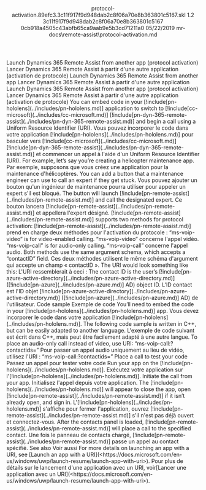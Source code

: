 <?xml version="1.0" encoding="UTF-8"?>
<xliff xmlns:logoport="urn:logoport:xliffeditor:xliff-extras:1.0" xmlns:tilt="urn:logoport:xliffeditor:tilt-non-translatables:1.0" xmlns:xsi="http://www.w3.org/2001/XMLSchema-instance" xmlns="urn:oasis:names:tc:xliff:document:1.2" xmlns:xliffext="urn:microsoft:content:schema:xliffextensions" version="1.2" xsi:schemaLocation="urn:oasis:names:tc:xliff:document:1.2 xliff-core-1.2-transitional.xsd">
  <file datatype="xml" source-language="en-US" original="protocol-activation.md" target-language="fr-FR">
    <header>
      <tool tool-company="Microsoft" tool-version="1.0-7889195" tool-name="mdxliff" tool-id="mdxliff"/>
      <xliffext:skl_file_name>protocol-activation.89efc3.3c11f917f9d948dab2c8f06a70e8b363801c5167.skl</xliffext:skl_file_name>
      <xliffext:version>1.2</xliffext:version>
      <xliffext:ms.openlocfilehash>3c11f917f9d948dab2c8f06a70e8b363801c5167</xliffext:ms.openlocfilehash>
      <xliffext:ms.sourcegitcommit>0cb918a4505c43abfb65ca9aab9e5b3cd71211a0</xliffext:ms.sourcegitcommit>
      <xliffext:ms.lasthandoff>05/22/2019</xliffext:ms.lasthandoff>
      <xliffext:ms.openlocfilepath>mr-docs\remote-assist\protocol-activation.md</xliffext:ms.openlocfilepath>
    </header>
    <body>
      <group extype="content" id="content">
        <trans-unit xml:space="preserve" translate="yes" id="101" restype="x-metadata">
          <source>Launch Dynamics 365 Remote Assist from another app (protocol activation)</source>
        <target logoport:matchpercent="101" state="translated" state-qualifier="leveraged-tm">Lancer Dynamics 365 Remote Assist à partir d'une autre application (activation de protocole)</target></trans-unit>
        <trans-unit xml:space="preserve" translate="yes" id="102" restype="x-metadata">
          <source>Launch Dynamics 365 Remote Assist from another app</source>
        <target logoport:matchpercent="101" state="translated" state-qualifier="leveraged-tm">Lancer Dynamics 365 Remote Assist à partir d'une autre application</target></trans-unit>
        <trans-unit xml:space="preserve" translate="yes" id="103">
          <source>Launch Dynamics 365 Remote Assist from another app (protocol activation)</source>
        <target logoport:matchpercent="101" state="translated" state-qualifier="leveraged-tm">Lancer Dynamics 365 Remote Assist à partir d'une autre application (activation de protocole)</target></trans-unit>
        <trans-unit xml:space="preserve" translate="yes" id="104">
          <source>You can embed code in your <ph id="ph1">[!include[pn-hololens](../includes/pn-hololens.md)]</ph> application to switch to <ph id="ph2">[!include[cc-microsoft](../includes/cc-microsoft.md)]</ph> <ph id="ph3">[!include[pn-dyn-365-remote-assist](../includes/pn-dyn-365-remote-assist.md)]</ph> and begin a call using a Uniform Resource Identifier (URI).</source>
        <target logoport:matchpercent="101" state="translated" state-qualifier="leveraged-tm">Vous pouvez incorporer le code dans votre application <ph id="ph1">[!include[pn-hololens](../includes/pn-hololens.md)]</ph> pour basculer vers <ph id="ph2">[!include[cc-microsoft](../includes/cc-microsoft.md)]</ph> <ph id="ph3">[!include[pn-dyn-365-remote-assist](../includes/pn-dyn-365-remote-assist.md)]</ph> et commencer un appel à l'aide d'un Uniform Resource Identifier (URI).</target></trans-unit>
        <trans-unit xml:space="preserve" translate="yes" id="105">
          <source>For example, let’s say you’re creating a helicopter maintenance app.</source>
        <target logoport:matchpercent="101" state="translated" state-qualifier="leveraged-tm">Par exemple, supposons que vous créez une application pour la maintenance d'hélicoptères.</target></trans-unit>
        <trans-unit xml:space="preserve" translate="yes" id="106">
          <source>You can add a button that a maintenance engineer can use to call an expert if they get stuck.</source>
        <target logoport:matchpercent="101" state="translated" state-qualifier="leveraged-tm">Vous pouvez ajouter un bouton qu'un ingénieur de maintenance pourra utiliser pour appeler un expert s'il est bloqué.</target></trans-unit>
        <trans-unit xml:space="preserve" translate="yes" id="107">
          <source>The button will launch <ph id="ph1">[!include[pn-remote-assist](../includes/pn-remote-assist.md)]</ph> and call the designated expert.</source>
        <target logoport:matchpercent="101" state="translated" state-qualifier="leveraged-tm">Ce bouton lancera <ph id="ph1">[!include[pn-remote-assist](../includes/pn-remote-assist.md)]</ph> et appellera l'expert désigné.</target></trans-unit>
        <trans-unit xml:space="preserve" translate="yes" id="108">
          <source><ph id="ph1">[!include[pn-remote-assist](../includes/pn-remote-assist.md)]</ph> supports two methods for protocol activation:</source>
        <target logoport:matchpercent="101" state="translated" state-qualifier="leveraged-tm"><ph id="ph1">[!include[pn-remote-assist](../includes/pn-remote-assist.md)]</ph> prend en charge deux méthodes pour l'activation du protocole :</target></trans-unit>
        <trans-unit xml:space="preserve" translate="yes" id="109">
          <source>“ms-voip-video” is for video-enabled calling.</source>
        <target logoport:matchpercent="101" state="translated" state-qualifier="leveraged-tm">“ms-voip-video” concerne l'appel vidéo.</target></trans-unit>
        <trans-unit xml:space="preserve" translate="yes" id="110">
          <source>“ms-voip-call” is for audio-only calling.</source>
        <target logoport:matchpercent="101" state="translated" state-qualifier="leveraged-tm">“ms-voip-call” concerne l'appel audio.</target></trans-unit>
        <trans-unit xml:space="preserve" translate="yes" id="111">
          <source>Both methods use the same argument schema, which accepts a “contactID” field.</source>
        <target logoport:matchpercent="101" state="translated" state-qualifier="leveraged-tm">Ces deux méthodes utilisent le même schéma d'argument qui accepte un champ « contactID ».</target></trans-unit>
        <trans-unit xml:space="preserve" translate="yes" id="112">
          <source>The URI would look something like this:</source>
        <target logoport:matchpercent="101" state="translated" state-qualifier="leveraged-tm">L'URI ressemblerait à ceci :</target></trans-unit>
        <trans-unit xml:space="preserve" translate="yes" id="113">
          <source>The contact ID is the user’s <ph id="ph1">[!include[pn-azure-active-directory](../includes/pn-azure-active-directory.md)]</ph> (<ph id="ph2">[!include[pn-azure](../includes/pn-azure.md)]</ph> AD) object ID.</source>
        <target logoport:matchpercent="101" state="translated" state-qualifier="leveraged-tm">L'ID contact est l'ID objet <ph id="ph1">[!include[pn-azure-active-directory](../includes/pn-azure-active-directory.md)]</ph> (<ph id="ph2">[!include[pn-azure](../includes/pn-azure.md)]</ph> AD) de l'utilisateur.</target></trans-unit>
        <trans-unit xml:space="preserve" translate="yes" id="114">
          <source>Code sample</source>
        <target logoport:matchpercent="101" state="translated" state-qualifier="leveraged-tm">Exemple de code</target></trans-unit>
        <trans-unit xml:space="preserve" translate="yes" id="115">
          <source>You’ll need to embed the code in your <ph id="ph1">[!include[pn-hololens](../includes/pn-hololens.md)]</ph> app.</source>
        <target logoport:matchpercent="101" state="translated" state-qualifier="leveraged-tm">Vous devez incorporer le code dans votre application <ph id="ph1">[!include[pn-hololens](../includes/pn-hololens.md)]</ph>.</target></trans-unit>
        <trans-unit xml:space="preserve" translate="yes" id="116">
          <source>The following code sample is written in C++, but can be easily adapted to another language.</source>
        <target logoport:matchpercent="101" state="translated" state-qualifier="leveraged-tm">L'exemple de code suivant est écrit dans C++, mais peut être facilement adapté à une autre langue.</target></trans-unit>
        <trans-unit xml:space="preserve" translate="yes" id="117">
          <source>To place an audio-only call instead of video, use URI: “ms-voip-call:?contactids=”</source>
        <target logoport:matchpercent="101" state="translated" state-qualifier="leveraged-tm">Pour passer un appel audio uniquement au lieu de vidéo, utilisez l'URI : “ms-voip-call:?contactids=”</target></trans-unit>
        <trans-unit xml:space="preserve" translate="yes" id="118">
          <source>Place a call to test your code</source>
        <target logoport:matchpercent="101" state="translated" state-qualifier="leveraged-tm">Passez un appel pour tester votre code</target></trans-unit>
        <trans-unit xml:space="preserve" translate="yes" id="119">
          <source>Run your app on the <ph id="ph1">[!include[pn-hololens](../includes/pn-hololens.md)]</ph>.</source>
        <target logoport:matchpercent="101" state="translated" state-qualifier="leveraged-tm">Exécutez votre application sur l'<ph id="ph1">[!include[pn-hololens](../includes/pn-hololens.md)]</ph>.</target></trans-unit>
        <trans-unit xml:space="preserve" translate="yes" id="120">
          <source>Initiate the call from your app.</source>
        <target logoport:matchpercent="101" state="translated" state-qualifier="leveraged-tm">Initialisez l'appel depuis votre application.</target></trans-unit>
        <trans-unit xml:space="preserve" translate="yes" id="121">
          <source>The <ph id="ph1">[!include[pn-hololens](../includes/pn-hololens.md)]</ph> will appear to close the app, open <ph id="ph2">[!include[pn-remote-assist](../includes/pn-remote-assist.md)]</ph> if it isn’t already open, and sign in.</source>
        <target logoport:matchpercent="101" state="translated" state-qualifier="leveraged-tm">L'<ph id="ph1">[!include[pn-hololens](../includes/pn-hololens.md)]</ph> s'affiche pour fermer l'application, ouvrez <ph id="ph2">[!include[pn-remote-assist](../includes/pn-remote-assist.md)]</ph> s'il n'est pas déjà ouvert et connectez-vous.</target></trans-unit>
        <trans-unit xml:space="preserve" translate="yes" id="122">
          <source>After the contacts panel is loaded, <ph id="ph1">[!include[pn-remote-assist](../includes/pn-remote-assist.md)]</ph> will place a call to the specified contact.</source>
        <target logoport:matchpercent="101" state="translated" state-qualifier="leveraged-tm">Une fois le panneau de contacts chargé, <ph id="ph1">[!include[pn-remote-assist](../includes/pn-remote-assist.md)]</ph> passe un appel au contact spécifié.</target></trans-unit>
        <trans-unit xml:space="preserve" translate="yes" id="123">
          <source>See also</source>
        <target logoport:matchpercent="101" state="translated" state-qualifier="leveraged-tm">Voir aussi</target></trans-unit>
        <trans-unit xml:space="preserve" translate="yes" id="124">
          <source>For more details on launching an app with a URI, see <bpt id="p1">[</bpt>Launch an app with a URI<ept id="p1">](&lt;https://docs.microsoft.com/en-us/windows/uwp/launch-resume/launch-app-with-uri&gt;)</ept>.</source>
        <target logoport:matchpercent="101" state="translated" state-qualifier="leveraged-tm">Pour plus de détails sur le lancement d'une application avec un URI, voir<bpt id="p1">[</bpt>Lancer une application avec un URI<ept id="p1">](&lt;https://docs.microsoft.com/en-us/windows/uwp/launch-resume/launch-app-with-uri&gt;)</ept>.</target></trans-unit>
      </group>
    </body>
  </file>
</xliff>